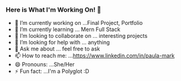 ### Here is What I'm Working On! 👋


- 🔭 I’m currently working on ...Final Project, Portfolio
- 🌱 I’m currently learning ... Mern Full Stack
- 👯 I’m looking to collaborate on ... interesting projects
- 🤔 I’m looking for help with ... anything
- 💬 Ask me about ... feel free to ask
- 📫 How to reach me: ...https://www.linkedin.com/in/paula-mark
- 😄 Pronouns: ...She/Her
- ⚡ Fun fact: ...I'm a Polyglot :D

